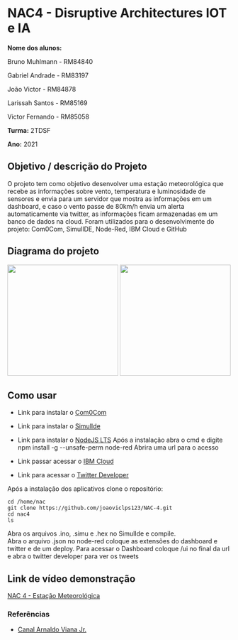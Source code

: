 # NAC4 - Disruptive Architectures IOT e IA

**Nome dos alunos:**

Bruno Muhlmann - RM84840

Gabriel Andrade - RM83197

João Victor - RM84878

Larissah Santos - RM85169

Victor Fernando - RM85058

**Turma:** 2TDSF

**Ano:** 2021

## Objetivo / descrição do Projeto

O projeto tem como objetivo desenvolver uma estação meteorológica que recebe as informações sobre vento, temperatura e 
luminosidade de sensores e envia para um servidor que mostra as informações em um dashboard, e caso o vento passe de 80km/h 
envia um alerta automaticamente via twitter, as informações ficam armazenadas em um banco de dados na cloud. 
Foram utilizados para o desenvolvimente do projeto: Com0Com, SimulIDE, Node-Red, IBM Cloud e GitHub

## Diagrama do projeto

<img src="/imagem.PNG" width="250"> <img src="/imagem.PNG" width="250">

## Como usar 

* Link para instalar o [Com0Com](https://sourceforge.net/projects/com0com/)

* Link para instalar o [SimulIde](https://www.simulide.com/p/downloads.html)

* Link para instalar o [NodeJS LTS](https://nodejs.org/en/download/)
Após a instalação abra o cmd e digite npm install -g --unsafe-perm node-red
Abrira uma url para o acesso 

* Link passar acessar o [IBM Cloud](https://www.ibm.com/br-pt/cloud?p1=Search&p4=43700054913953751&p5=e&gclid=CjwKCAjw95yJBhAgEiwAmRrutMdXf2RZ53UaSt_7rcANxcpKgpxVYbwDkmON2THrv4wz6orTqbXRZxoCZxYQAvD_BwE&gclsrc=aw.ds)

* Link para acessar o [Twitter Developer](https://developer.twitter.com/en/apps)



Após a instalação dos aplicativos clone o repositório:

    cd /home/nac
    git clone https://github.com/joaoviclps123/NAC-4.git
    cd nac4
    ls


Abra os arquivos .ino, .simu e .hex no SimulIde e compile.                                                                    
Abra o arquivo .json no node-red coloque as extensões do dashboard e twitter e de um deploy. Para acessar o Dashboard coloque /ui no final da url                               
e abra o twitter developer para ver os tweets

## Link de vídeo demonstração

[NAC 4 - Estação Meteorológica](https://www.youtube.com/watch?v=KR_ZOCSi4BA)


### Referências 

* [Canal Arnaldo Viana Jr.](https://www.youtube.com/channel/UCb6MEkxngDA5E1XBs_zULgQ)
